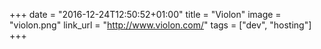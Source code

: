 +++
date = "2016-12-24T12:50:52+01:00"
title = "Violon"
image = "violon.png"
link_url = "http://www.violon.com/"
tags = ["dev", "hosting"]
+++

